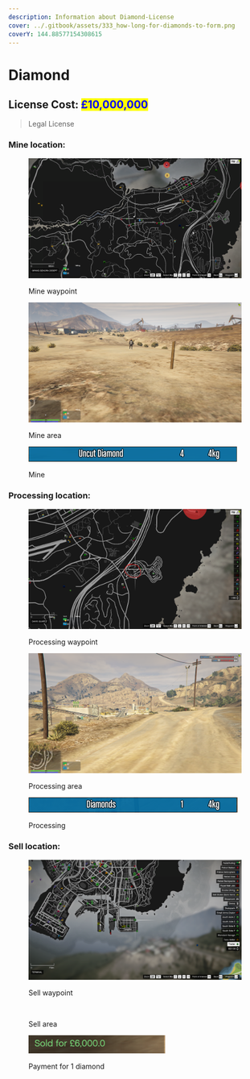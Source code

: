 ```yaml
---
description: Information about Diamond-License
cover: ../.gitbook/assets/333_how-long-for-diamonds-to-form.png
coverY: 144.88577154308615
---
```


# Diamond

## License Cost: <mark style="color:blue;">£10,000,000</mark>

> Legal License

### Mine location:

<div>

<figure><img src="../.gitbook/assets/Diamond mine 1.png" alt=""><figcaption><p>Mine waypoint</p></figcaption></figure>

 

<figure><img src="../.gitbook/assets/Diamond mine 2.png" alt=""><figcaption><p>Mine area</p></figcaption></figure>

</div>

<figure><img src="../.gitbook/assets/Diamond mine 3.png" alt=""><figcaption><p>Mine</p></figcaption></figure>

### Processing location:

<div>

<figure><img src="../.gitbook/assets/Diamond processing 1.png" alt=""><figcaption><p>Processing waypoint</p></figcaption></figure>

 

<figure><img src="../.gitbook/assets/Diamond processing 2.png" alt=""><figcaption><p>Processing area</p></figcaption></figure>

</div>

<figure><img src="../.gitbook/assets/Diamond processing 3.png" alt=""><figcaption><p>Processing</p></figcaption></figure>

### Sell location:

<div>

<figure><img src="../.gitbook/assets/Diamond sell 3.png" alt=""><figcaption><p>Sell waypoint</p></figcaption></figure>

 

<figure><img src="../.gitbook/assets/Diamond sell 1.png" alt=""><figcaption><p>Sell area</p></figcaption></figure>

</div>

<figure><img src="../.gitbook/assets/Diamond sell 2.png" alt=""><figcaption><p>Payment for 1 diamond</p></figcaption></figure>
